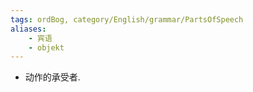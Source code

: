 ```yaml
---
tags: ordBog, category/English/grammar/PartsOfSpeech
aliases: 
    - 宾语
    - objekt
---
```

- 动作的承受者.


